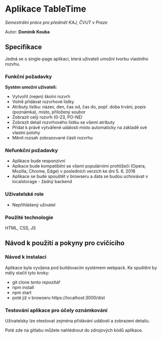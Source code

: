 # Aplikace TableTime

*Semestrální práce pro předmět KAJ, ČVUT v Praze*

Autor: **Dominik Kouba**

## Specifikace

Jedná se o single-page aplikaci, která uživateli umožní tvorbu vlastního rozvhu.

### Funkční požadavky

**Systém umožní uživateli:**

* Vytvořit (nejen) školní rozvrh
 * Volně přidávat rozvrhové lístky
  * Atributy lístku: název, den, čas od, čas do, popř. doba trvání, popis (poznámka), místo, přiložený soubor
* Zobrazit celý rozvrh (0-23, PO-NE)
* Zobrazit detail rozvrhového lístku se všemi atributy
* Přidat k právě vytvářené události místo automaticky na základě své vlastní polohy
* Měnit rozsah zobrazované části rozvrhu

### Nefunkční požadavky
* Aplikace bude responzivní
* Apikace bude kompatibilní se všemi populárními prohlížeči (Opera, Mozilla, Chrome, Edge) v posledních verzích ke dni 5. 6. 2018
* Aplikace se bude spouštět v browseru a data se budou uchovávat v localstorage - žádný backend

### Uživatelské role

* Nepřihlášený uživatel

### Použité technologie

HTML, CSS, JS

## Návod k použití a pokyny pro cvičícího

### Návod k instalaci
Aplikace byla vyvíjena pod buildovacím systémem webpack.
Ke spuštění by měly stačit tyto kroky:
* git clone *tento repozitář*
* npm install
* npm start
* poté již v browseru https://localhost:3000/dist

### Testování aplikace pro účely oznámkování
Uživatelsky lze otestovat zejména přidávání událostí a zobrazení detailu.

Poté zde na gitlabu můžete nahlédnout do zdrojových kódů aplikace.



